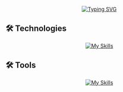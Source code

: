 <div id="top"></div>

<div align="center">
  
[![Typing SVG](https://readme-typing-svg.herokuapp.com?font=Work+Sans&size=24&duration=2500&color=007bff&center=true&vCenter=true&width=500&lines=Software+Engineer;System+Engineer;AD+Engineer;IDM+Engineer)](https://git.io/typing-svg)

</div>

## 🛠 Technologies
<div align="center">
  
 [![My Skills](https://skillicons.dev/icons?i=powershell,bash,ansible,jenkins,openshift,kubernetes,docker,postgres,mysql&perline=5)](https://skillicons.dev)

</div>

## 🛠 Tools
<div align="center">
  
 [![My Skills](https://skillicons.dev/icons?i=redhat,ubuntu,linux,grafana,prometheus,kali,vim,ps,github&perline=5)](https://skillicons.dev)

</div>
